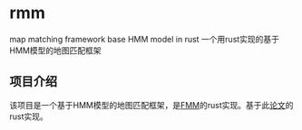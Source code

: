 # rmm
map matching framework  base HMM model in rust
一个用rust实现的基于HMM模型的地图匹配框架

##  项目介绍
该项目是一个基于HMM模型的地图匹配框架，是[FMM](https://github.com/cyang-kth/fmm)的rust实现。基于此[论文](http://www.tandfonline.com/doi/full/10.1080/13658816.2017.1400548)的rust实现。
